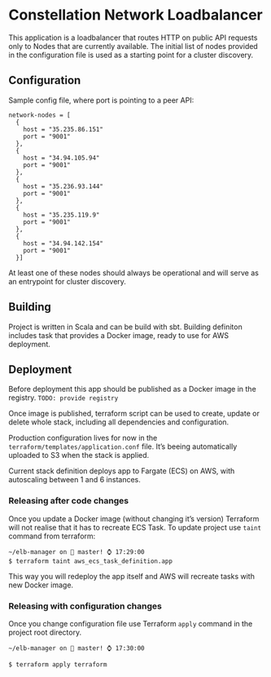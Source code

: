 # Constellation Network Loadbalancer

This application is a loadbalancer that routes HTTP on public API requests only to Nodes that are currently available. The initial list of nodes provided in the configuration file is used as a starting point for a cluster discovery.

## Configuration

Sample config file, where port is pointing to a peer API:

```
network-nodes = [
  {
    host = "35.235.86.151"
    port = "9001"
  },
  {
    host = "34.94.105.94"
    port = "9001"
  },
  {
    host = "35.236.93.144"
    port = "9001"
  },
  {
    host = "35.235.119.9"
    port = "9001"
  },
  {
    host = "34.94.142.154"
    port = "9001"
  }]
```

At least one of these nodes should always be operational and will serve as an entrypoint for cluster discovery.

## Building

Project is written in Scala and can be build with sbt. Building definiton includes task that provides a Docker image, ready to use for AWS deployment.

## Deployment

Before deployment this app should be published as a Docker image in the registry. `TODO: provide registry`

Once image is published, terraform script can be used to create, update or delete whole stack, including all dependencies and configuration.

Production configuration lives for now in the `terraform/templates/application.conf` file. It’s beeing automatically uploaded to S3 when the stack is applied.

Current stack definition deploys app to Fargate (ECS) on AWS, with autoscaling between 1 and 6 instances.

### Releasing after code changes

Once you update a Docker image (without changing it’s version) Terraform will not realise that it has to recreate ECS Task. To update project use `taint` command from terraform:

```
~/elb-manager on  master! ⌚ 17:29:00
$ terraform taint aws_ecs_task_definition.app
```



This way you will redeploy the app itself and AWS will recreate tasks with new Docker image.

### Releasing with configuration changes

Once you change configuration file use Terraform `apply` command in the project root directory.

```
~/elb-manager on  master! ⌚ 17:30:00

$ terraform apply terraform
```